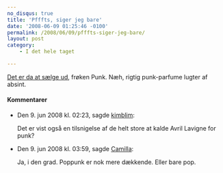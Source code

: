 ```yaml
---
no_disqus: true
title: 'Pfffts, siger jeg bare'
date: '2008-06-09 01:25:46 -0100'
permalink: /2008/06/09/pfffts-siger-jeg-bare/
layout: post
category:
    - I det hele taget

---
```

[Det er da at sælge ud](http://politiken.dk/kultur/article520917.ece), frøken Punk. Næh, rigtig punk-parfume lugter af absint.
<div class="vintage-comments">
<h4>Kommentarer </h4>
<ul class="vintage-comments-list"><li>
<p class="comment-meta">Den <time datetime="2008-06-09T14:23:49+02:00">9. jun 2008 kl.  02:23</time>, sagde <a href="http://kimblim.dk">kimblim</a>:</p>
<p>Det er vist også en tilsnigelse af de helt store at kalde Avril Lavigne for punk?</p>
</li>
<li>
<p class="comment-meta">Den <time datetime="2008-06-09T15:59:12+02:00">9. jun 2008 kl.  03:59</time>, sagde <a href="http://xoc.dk">Camilla</a>:</p>
<p>Ja, i den grad. Poppunk er nok mere dækkende. Eller bare pop.</p>
</li>
</ul>
</div>
